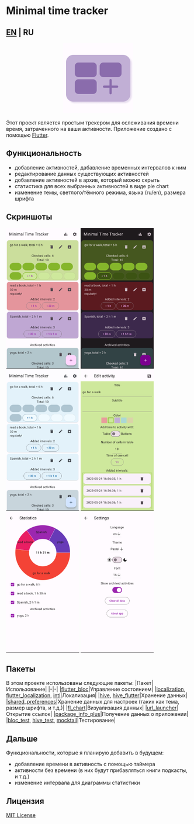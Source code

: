 # Minimal time tracker
## [EN](README.md) | RU
<p align="center" width="100%">
  <img src="screenshots/purple_icon.png" />
</p>

Этот проект является простым трекером для ослеживания времени время, затраченного на ваши активности.
Приложение создано с помощью [Flutter](https://flutter.dev).

## Функциональность
- добавление активностей, дабавление временных интервалов к ним
- редактирование данных существующих активностей
- добавление активностей в архив, который можно скрыть
- статистика для всех выбранных активностей в виде pie chart
- изменение темы, светлого/тёмного режима, языка (ru/en), размера шрифта

## Скриншоты
<img src="screenshots/en/main_screen_en.png" alt= “main_screen_en.png” width="200"> 
<img src="screenshots/en/dark_mode_en.png" alt= “dark_mode_en.png” width="200"> 
<img src="screenshots/en/pale_en.png" alt= “pale_en.png” width="200"> 
<img src="screenshots/en/edit_activity_en.png" alt= “edit_activity_en.png” width="200"> 
<img src="screenshots/en/statistics_en.png" alt= “statistics_en.png” width="200"> 
<img src="screenshots/en/settings_screen_en.png" alt= “settings_screen_en.png” width="200"> 

## Пакеты
В этом проекте использованы следующие пакеты:
|Пакет|Использование|
|-|-|
|[flutter_bloc](https://pub.dev/packages/flutter_bloc)|Управление состоянием|
|[localization](https://pub.dev/packages/localization), [flutter_localization](https://pub.dev/packages/flutter_localization), [intl](https://pub.dev/packages/intl)|Локализация|
|[hive](https://pub.dev/packages/hive), [hive_flutter](https://pub.dev/packages/hive_flutter)|Хранение данных|
|[shared_preferences](https://pub.dev/packages/shared_preferences)|Хранение данных для настроек (таких как тема, размер шрифта, и т.д.)|
|[fl_chart](https://pub.dev/packages/fl_chart)|Визуализация данных|
|[url_launcher](https://pub.dev/packages/url_launcher)|Открытие ссылок|
|[package_info_plus](https://pub.dev/packages/package_info_plus)|Получение данных о приложении|
|[bloc_test](https://pub.dev/packages/bloc_test), [hive_test](https://pub.dev/packages/hive_test), [mocktail](https://pub.dev/packages/mocktail)|Тестирование|

## Дальше
Функциональности, которые я планирую добавить в будущем:
- добавление времени в активность с помощью таймера
- активности без времени (в них будут прибавляться книги подкасты, и т.д.)
- изменение интервала для диаграммы статистики

## Лицензия
[MIT License](https://en.wikipedia.org/wiki/MIT_License)
